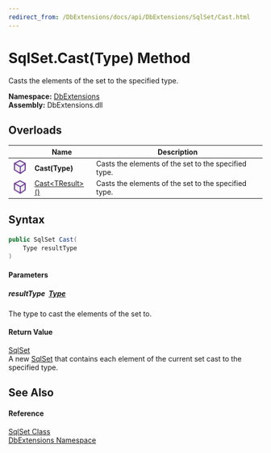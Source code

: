 ```yaml
---
redirect_from: /DbExtensions/docs/api/DbExtensions/SqlSet/Cast.html
---
```


SqlSet.Cast(Type) Method
========================
Casts the elements of the set to the specified type.
  
**Namespace:** [DbExtensions][1]  
**Assembly:** DbExtensions.dll

Overloads
---------

|                  | Name                    | Description                                          |
| ---------------- | ----------------------- | ---------------------------------------------------- |
| ![Public method] | **Cast(Type)**          | Casts the elements of the set to the specified type. |
| ![Public method] | [Cast&lt;TResult>()][2] | Casts the elements of the set to the specified type. |


Syntax
------

```csharp
public SqlSet Cast(
	Type resultType
)
```

#### Parameters

##### *resultType*  [Type][3]
The type to cast the elements of the set to.

#### Return Value
[SqlSet][4]  
A new [SqlSet][4] that contains each element of the current set cast to the specified type.

See Also
--------

#### Reference
[SqlSet Class][4]  
[DbExtensions Namespace][1]  

[1]: ../README.md
[2]: Cast__1.md
[3]: https://learn.microsoft.com/dotnet/api/system.type
[4]: README.md
[Public method]: ../../icons/pubmethod.svg "Public method"